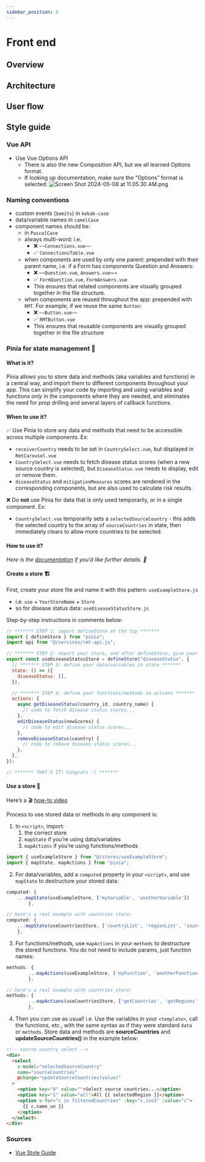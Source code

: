 ```yaml
---
sidebar_position: 3
---
```


# Front end

## Overview

## Architecture

## User flow

## Style guide

### Vue API

- Use Vue Options API
  - There is also the new Composition API, but we all learned Options format.
  - If looking up documentation, make sure the “Options” format is selected:
    ![Screen Shot 2024-05-08 at 11.05.30 AM.png](https://prod-files-secure.s3.us-west-2.amazonaws.com/cb6a297b-0172-4571-88ae-6aa73ffd2f5f/d18ec2fc-906e-46c3-8d9f-cd33ff539362/Screen_Shot_2024-05-08_at_11.05.30_AM.png)

### Naming conventions

- custom events (`$emits`) in `kebab-case`
- data/variable names in `camelCase`
- component names should be:
  - in `PascalCase`
  - always multi-word: i.e.
    - ❌ `~~Connections.vue~~`
    - ✅ `ConnectionsTable.vue`
  - when components are used by only one parent: prepended with their parent name, i.e. if a Form has components Question and Answers:
    - ❌ `~~Question.vue`, `Answers.vue`~~
    - ✅ `FormQuestion.vue`, `FormAnswers.vue`
    - This ensures that related components are visually grouped together in the file structure.
  - when components are reused throughout the app: prepended with `RMT`. For example, if we reuse the same `Button`:
    - ❌ `~~Button.vue~~`
    - ✅ `RMTButton.vue`
    - This ensures that reusable components are visually grouped together in the file structure

### Pinia for state management 🍍

#### What is it?

Pinia allows you to store data and methods (aka variables and functions) in a central way, and import them to different components throughout your app. This can simplify your code by importing and using variables and functions _only_ in the components where they are needed, and eliminates the need for prop drilling and several layers of callback functions.

#### When to use it?

✅ Use Pinia to store any data and methods that need to be accessible across multiple components. Ex:

- `receiverCountry` needs to be set in `CountrySelect.vue`, but displayed in `RmtCarousel.vue`
- `CountrySelect.vue` needs to fetch disease status scores (when a new source country is selected), but `DiseaseStatus.vue` needs to display, edit or remove them.
- `diseaseStatus` and `mitigationMeasures` scores are rendered in the corresponding components, but are also used to calculate risk results.

❌ Do **not** use Pinia for data that is only used temporarily, or in a single component. Ex:

- `CountrySelect.vue` temporarily sets a `selectedSourceCountry` - this adds the selected country to the array of `sourceCountries` in state, then immediately clears to allow more countries to be selected.

#### How to use it?

_Here is the [documentation](https://pinia.vuejs.org/core-concepts/) if you’d like further details. 📖_

#### Create a store 🏗️

First, create your store file and name it with this pattern: `useExampleStore.js`

- i.e. `use` + `YourStoreName` + `Store`
- so for disease status data: `useDiseaseStatusStore.js`

Step-by-step instructions in comments below:

```js
// ******* STEP 1: import defineStore at the top *******
import { defineStore } from "pinia";
import api from "@/services/rmt-api.js";

// ******* STEP 2: export your store, and after defineStore, give your store a unique descriptive name *******
export const useDiseaseStatusStore = defineStore("diseaseStatus", {
  // ******* STEP 3: define your data/variables in state *******
  state: () => ({
    diseaseStatus: [],
  }),

  // ******* STEP 4: define your functions/methods in actions *******
  actions: {
    async getDiseaseStatus(country_id, country_name) {
      // code to fetch disease status scores...
    },
    editDiseaseStatus(newScores) {
      // code to edit disease status scores...
    },
    removeDiseaseStatus(country) {
      // code to remove disease status scores...
    },
  },
});

// ******* THAT'S IT! Congrats :) *******
```

#### Use a store 🧤

Here’s a 🎬 [how-to video](https://vueschool.io/lessons/access-pinia-state-in-the-options-api)

Process to use stored data or methods in any component is:

1. In `<script>`, import:
   1. the correct store
   2. `mapState` if you’re using data/variables
   3. `mapActions` if you’re using functions/methods

```js
import { useExampleStore } from "@/stores/useExampleStore";
import { mapState, mapActions } from "pinia";
```

2.  For data/variables, add a `computed` property in your `<script>`, and use `mapState` to destructure your stored data:

```js
computed: {
    ...mapState(useExampleStore, ['myVariable', 'anotherVariable'])
        },

// here's a real example with countries store:
computed: {
    ...mapState(useCountriesStore, ['countryList', 'regionList', 'sourceCountries']),
    },
```

3. For functions/methods, use `mapActions` in your `methods` to destructure the stored functions. You do not need to include params, just function names:

```js
methods: {
        ...mapActions(useExampleStore, ['myFunction', 'anotherFunction'])
        },

// here's a real example with countries store:
methods: {
        ...mapActions(useCountriesStore, ['getCountries', 'getRegions', 'updateSourceCountries'])
        },
```

4. Then you can use as usual! i.e. Use the variables in your `<template>`, call the functions, etc., with the same syntax as if they were standard `data` or `methods`. Store data and methods are **sourceCountries** and **updateSourceCountries()** in the example below:

```html
<!-- source country select -->
<div>
  <select
    v-model="selectedSourceCountry"
    name="sourceCountries"
    @change="updateSourceCountries(value)"
  >
    <option key="0" value="">Select source countries...</option>
    <option key="1" value="all">All {{ selectedRegion }}</option>
    <option v-for="c in filteredCountries" :key="c.iso3" :value="c">
      {{ c.name_un }}
    </option>
  </select>
</div>
```

### Sources

- [Vue Style Guide](https://vuejs.org/style-guide)
